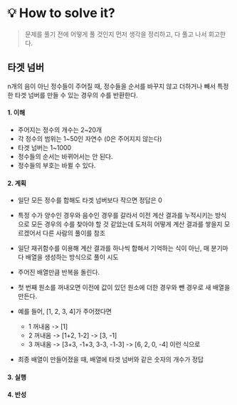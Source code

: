 
# 💡 How to solve it?
> 문제를 풀기 전에 어떻게 풀 것인지 먼저 생각을 정리하고, 다 풀고 나서 회고한다.

## 타겟 넘버
n개의 음이 아닌 정수들이 주어질 때, 정수들을 순서를 바꾸지 않고 더하거나 빼서
특정한 타겟 넘버를 만들 수 있는 경우의 수를 반환한다.

#### 1. 이해
- 주어지는 정수의 개수는 2~20개
- 각 정수의 범위는 1~50인 자연수 (0은 주어지지 않는다)
- 타겟 넘버는 1~1000
- 정수들의 순서는 바뀌어서는 안 된다.
- 정수들의 부호는 바뀔 수 있다.

#### 2. 계획
- 일단 모든 정수를 합해도 타겟 넘버보다 작으면 정답은 0
- 특정 수가 양수인 경우와 음수인 경우를 갈라서
  이전 계산 결과를 누적시키는 방식으로 모든 경우의 수를 찾아야 할 것 같았는데
  도저히 어떻게 계산 결과를 쌓을지 모르겠어서 다른 사람의 풀이를 참조
- 일단 재귀함수를 이용해 계산 결과를 하나씩 합해서 기억하는 식이 아닌,
  매 분기마다 배열을 생성하는 방식으로 풀이 시도 

- 주어진 배열만큼 반복을 돌린다.
- 첫 번째 원소를 꺼내오면 이전에 값이 있던 원소에 더한 경우와 뺀 경우로 새 배열을 만든다.
- 예를 들어, [1, 2, 3, 4]가 주어졌다면
  - 1 꺼내옴 -> [1]
  - 2 꺼내옴 -> [1+2, 1-2] -> [3, -1]
  - 3 꺼내옴 -> [3+3, -1+3, 3-3, -1-3] -> [6, 2, 0, -4] 이런 식으로
- 최종 배열이 만들어졌을 때, 배열에 타겟 넘버와 같은 숫자의 개수가 정답

#### 3. 실행

#### 4. 반성
